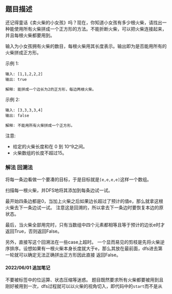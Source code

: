 ## 题目描述
还记得童话《卖火柴的小女孩》吗？现在，你知道小女孩有多少根火柴，请找出一种能使用所有火柴拼成一个正方形的方法。不能折断火柴，可以把火柴连接起来，并且每根火柴都要用到。

输入为小女孩拥有火柴的数目，每根火柴用其长度表示。输出即为是否能用所有的火柴拼成正方形。

示例 1:
```
输入: [1,1,2,2,2]
输出: true

解释: 能拼成一个边长为2的正方形，每边两根火柴。
```
示例 2:
```
输入: [3,3,3,3,4]
输出: false

解释: 不能用所有火柴拼成一个正方形。
```
注意:
- 给定的火柴长度和在 0 到 10^9之间。
- 火柴数组的长度不超过15。

### 解法 回溯法
将每一条边看做一个要凑的目标，于是目标就是`[e,e,e,e]`这样一个数组。

扫描每一根火柴，并DFS地将其添加到每条边试一试。

最开始四条边都是0，当加上火柴之后如果边长超过了预计的值e，那么就拿这根火柴去下一条边试一试。
注意这是回溯的，所以拿去下一条边时要恢复本边的原状态。

最后，当火柴全部用完时，只有当数组中四个元素都相等且等于预计的边长e时才返回True，否则返回False。

另外，直接写这个回溯法在一些case上超时。
一个显而易见的剪枝是先将火柴逆序排序。设想如果有一根火柴本身长度就大于e，那么其放在最前面，dfs进去第一轮就可以确定无法正确拼出正方形因此直接
返回False。

#### 2022/06/01 追加笔记
不要被标签中的位运算、状态压缩等迷惑。
题目既然要求所有火柴都要被用到且刚好被用到一次，dfs过程就可以以火柴的视角切入，即代码中的`start`而不是从